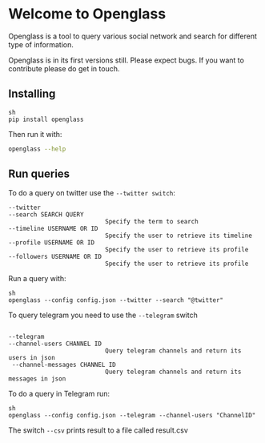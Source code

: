 # Welcome to Openglass

Openglass is a tool to query various social network and search for different type
of information.

Openglass is in its first versions still. Please expect bugs.
If you want to contribute please do get in touch.

## Installing

```
sh
pip install openglass

```

Then run it with:

```sh
openglass --help
```

## Run queries

To do a query on twitter use the `--twitter switch`:

```
--twitter
--search SEARCH QUERY
                           Specify the term to search
--timeline USERNAME OR ID
                           Specify the user to retrieve its timeline
--profile USERNAME OR ID
                           Specify the user to retrieve its profile
--followers USERNAME OR ID
                           Specify the user to retrieve its profile
```

Run a query with:

```
sh
openglass --config config.json --twitter --search "@twitter"
```

To query telegram you need to use the ``--telegram`` switch

```

--telegram
--channel-users CHANNEL ID
                           Query telegram channels and return its users in json
 --channel-messages CHANNEL ID
                           Query telegram channels and return its messages in json
```

To do a query in Telegram run:

```
sh
openglass --config config.json --telegram --channel-users "ChannelID"

```


The switch ` --csv ` prints result to a file called result.csv
